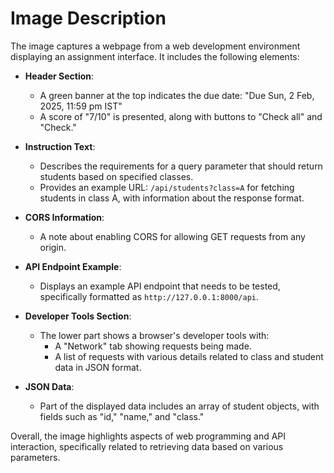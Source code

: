 # Image Description

The image captures a webpage from a web development environment displaying an assignment interface. It includes the following elements:

- **Header Section**: 
  - A green banner at the top indicates the due date: "Due Sun, 2 Feb, 2025, 11:59 pm IST"
  - A score of "7/10" is presented, along with buttons to "Check all" and "Check."

- **Instruction Text**: 
  - Describes the requirements for a query parameter that should return students based on specified classes.
  - Provides an example URL: `/api/students?class=A` for fetching students in class A, with information about the response format.

- **CORS Information**: 
  - A note about enabling CORS for allowing GET requests from any origin.

- **API Endpoint Example**: 
  - Displays an example API endpoint that needs to be tested, specifically formatted as `http://127.0.0.1:8000/api`.

- **Developer Tools Section**: 
  - The lower part shows a browser's developer tools with:
    - A "Network" tab showing requests being made.
    - A list of requests with various details related to class and student data in JSON format.

- **JSON Data**: 
  - Part of the displayed data includes an array of student objects, with fields such as "id," "name," and "class."

Overall, the image highlights aspects of web programming and API interaction, specifically related to retrieving data based on various parameters.